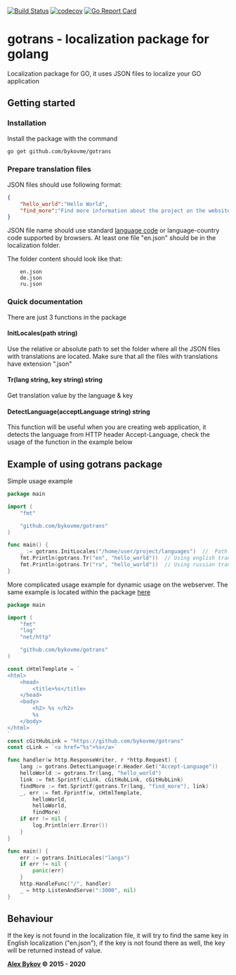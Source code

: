[![Build Status](https://travis-ci.org/bykovme/gotrans.svg?branch=master)](https://travis-ci.org/bykovme/gotrans)
[![codecov](https://codecov.io/gh/bykovme/gotrans/branch/master/graph/badge.svg)](https://codecov.io/gh/bykovme/gotrans)
[![Go Report Card](https://goreportcard.com/badge/github.com/bykovme/gotrans)](https://goreportcard.com/report/github.com/bykovme/gotrans)

# gotrans - localization package for golang

Localization package for GO, it uses JSON files to localize your GO application

## Getting started

### Installation

Install the package with the command
```bash
go get github.com/bykovme/gotrans
```

### Prepare translation files

JSON files should use following format:

```json
{
    "hello_world":"Hello World",
    "find_more":"Find more information about the project on the website %s"
}
```

JSON file name should use standard [language code](https://en.wikipedia.org/wiki/List_of_ISO_639-1_codes) or language-country code supported by browsers. 
At least one file "en.json" should be in the localization folder.

The folder content should look like that:
```
    en.json
    de.json
    ru.json
```

### Quick documentation  

There are just 3 functions in the package

#### InitLocales(path string)

Use the relative or absolute path to set the folder where all the JSON files with translations are located. Make sure that all the files with translations have extension ".json"

#### Tr(lang string, key string) string

Get translation value by the language & key 

#### DetectLanguage(acceptLanguage string) string 

This function will be useful when you are creating web application, it detects the language from HTTP header Accept-Language, check the usage of the function in the example below

## Example of using gotrans package

Simple usage example
```go
package main

import (
	"fmt"

	"github.com/bykovme/gotrans"
)

func main() {
    _ := gotrans.InitLocales("/home/user/project/languages")  //  Path to the folder with localization files
    fmt.Println(gotrans.Tr("en", "hello_world"))  // Using english translation from the file 'en.json'
    fmt.Println(gotrans.Tr("ru", "hello_world"))  // Using russian translation from the file 'ru.json'
}
```

More complicated usage example for dynamic usage on the webserver.
The same example is located within the package [here](https://github.com/bykovme/gotrans/tree/master/example)

```go
package main

import (
	"fmt"
	"log"
	"net/http"

	"github.com/bykovme/gotrans"
)

const cHtmlTemplate = `
<html>
	<head>
		<title>%s</title>
	</head>
	<body>
		<h2> %s </h2>
		%s 
	</body>
</html>
`
const cGitHubLink = "https://github.com/bykovme/gotrans"
const cLink = `<a href="%s">%s</a>`

func handler(w http.ResponseWriter, r *http.Request) {
	lang := gotrans.DetectLanguage(r.Header.Get("Accept-Language"))
	helloWorld := gotrans.Tr(lang, "hello_world")
	link := fmt.Sprintf(cLink, cGitHubLink, cGitHubLink)
	findMore := fmt.Sprintf(gotrans.Tr(lang, "find_more"), link)
	_, err := fmt.Fprintf(w, cHtmlTemplate,
		helloWorld,
		helloWorld,
		findMore)
	if err != nil {
		log.Println(err.Error())
	}
}

func main() {
	err := gotrans.InitLocales("langs")
	if err != nil {
		panic(err)
	}
	http.HandleFunc("/", handler)
	_ = http.ListenAndServe(":3000", nil)
}
```

## Behaviour

If the key is not found in the localization file, it will try to find the same key in English localization ("en.json"), if the key is not found there as well, the key will be returned instead of value.

**[Alex Bykov](https://bykovsoft.com) © 2015 - 2020**


